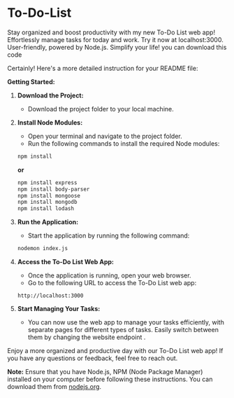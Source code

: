 # To-Do-List
Stay organized and boost productivity with my new To-Do List web app! Effortlessly manage tasks for today and work. Try it now at localhost:3000. User-friendly, powered by Node.js. Simplify your life!
you can download this code   

Certainly! Here's a more detailed instruction for your README file:

**Getting Started:**

1. **Download the Project:**
   - Download the project folder to your local machine.

2. **Install Node Modules:**
   - Open your terminal and navigate to the project folder.
   - Run the following commands to install the required Node modules:

   ```bash
   npm install
   ```
   **or**
   ```bash
   npm install express
   npm install body-parser
   npm install mongoose
   npm install mongodb
   npm install lodash
   ```

3. **Run the Application:**
   - Start the application by running the following command:

   ```bash
   nodemon index.js
   ```

4. **Access the To-Do List Web App:**
   - Once the application is running, open your web browser.
   - Go to the following URL to access the To-Do List web app:
   
   ```
   http://localhost:3000
   ```

5. **Start Managing Your Tasks:**
   - You can now use the web app to manage your tasks efficiently, with separate pages for different types of tasks. Easily switch between them by changing the website endpoint .

Enjoy a more organized and productive day with our To-Do List web app! If you have any questions or feedback, feel free to reach out.

**Note:** Ensure that you have Node.js, NPM (Node Package Manager) installed on your computer before following these instructions. You can download them from [nodejs.org](https://nodejs.org/).
